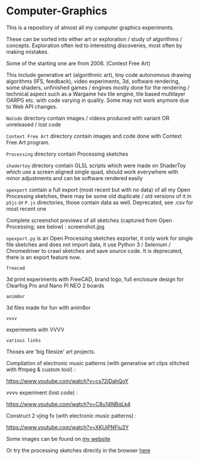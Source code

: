 # Computer-Graphics
This is a repository of almost all my computer graphics experiments. 

These can be sorted into either art or exploration / study of algorithms / concepts. Exploration often led to interesting discoveries, most often by making mistakes.

Some of the starting one are from 2006. (Context Free Art)

This include generative art (algorithmic art), tiny code autonomous drawing algorithms (IFS, feedback), video experiments, 3d, software rendering, some shaders, unfinished games / engines mostly done for the rendering / technical aspect such as a Wargame hex tile engine, tile based multilayer OARPG etc. with code varying in quality. Some may not work anymore due to Web API changes.

`NoCode` directory contain images / videos produced with variant OR unreleased / lost code

`Context Free Art` directory contain images and code done with Context Free Art program.

`Processing` directory contain Processing sketches

`shadertoy` directory contain GLSL scripts which were made on ShaderToy which use a screen aligned single quad, should work everywhere with minor adjustments and can be software rendered easily

`opexport` contain a full export (most recent but with no data) of all my Open Processing sketches, there may be some old duplicate / old versions of it in `p5js` or `P.js` directories, those contain data as well. Deprecated, see .csv for most recent one

Complete screenshot previews of all sketches (captured from Open Processing; see below) : screenshot.jpg

`opexport.py` is an Open Processing sketches exporter, it only work for single file sketches and does not import data, it use Python 3 / Selenium / Chromedriver to crawl sketches and save source code. It is deprecated, there is an export feature now.

`freecad`

3d print experiments with FreeCAD, brand logo, full enclosure design for Clearfog Pro and Nano PI NEO 2 boards

`anim8or`

3d files made for fun with anim8or

`vvvv`

experiments with VVVV

`various links`

Thoses are 'big filesize' art projects.

Compilation of electronic music patterns (with generative art clips stitched with ffmpeg & custom tool) :

https://www.youtube.com/watch?v=cs72jDahQoY

vvvv experiment (lost code) :

https://www.youtube.com/watch?v=C8u14NBqLk4

Construct 2 vjing fx (with electronic music patterns) :

https://www.youtube.com/watch?v=XKUiPNFlu3Y

Some images can be found on [my website](https://www.onirom.fr)

Or try the processing sketches directly in the browser [here](https://www.openprocessing.org/user/130883#sketches)

